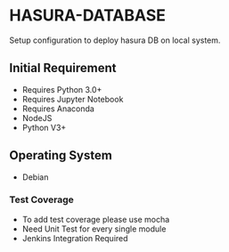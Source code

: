 # HASURA-DATABASE

Setup configuration to deploy hasura DB on local system.

## Initial Requirement

- Requires Python 3.0+
- Requires Jupyter Notebook
- Requires Anaconda
- NodeJS
- Python V3+

## Operating System

- Debian

### Test Coverage

- To add test coverage please use mocha
- Need Unit Test for every single module
- Jenkins Integration Required
